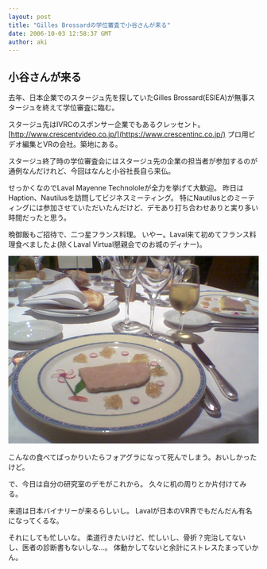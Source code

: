 ```yaml
---
layout: post
title: "Gilles Brossardの学位審査で小谷さんが来る"
date: 2006-10-03 12:58:37 GMT
author: aki
---
```

## 小谷さんが来る
去年、日本企業でのスタージュ先を探していたGilles Brossard(ESIEA)が無事スタージュを終えて学位審査に臨む。

スタージュ先はIVRCのスポンサー企業でもあるクレッセント。
[http://www.crescentvideo.co.jp/](https://www.crescentinc.co.jp/)
プロ用ビデオ編集とVRの会社。築地にある。

スタージュ終了時の学位審査会にはスタージュ先の企業の担当者が参加するのが通例なんだけれど、今回はなんと小谷社長自ら来仏。

せっかくなのでLaval Mayenne Technololeが全力を挙げて大歓迎。
昨日はHaption、Nautilusを訪問してビジネスミーティング。
特にNautilusとのミーティングには参加させていただいたんだけど、デモあり打ち合わせありと実り多い時間だったと思う。

晩御飯もご招待で、二つ星フランス料理。
いやー。Laval来て初めてフランス料理食べましたよ(除くLaval Virtual懇親会でのお城のディナー)。

![20061002.jpg](/assets/2006/20061002.jpg)


こんなの食べてばっかりいたらフォアグラになって死んでしまう。おいしかったけど。

で、今日は自分の研究室のデモがこれから。
久々に机の周りとか片付けてみる。


来週は日本バイナリーが来るらしいし。
Lavalが日本のVR界でもだんだん有名になってくるな。

それにしても忙しいな。
柔道行きたいけど、忙しいし、骨折？完治してないし、医者の診断書もないしな…。
体動かしてないと余計にストレスたまっていかん。
